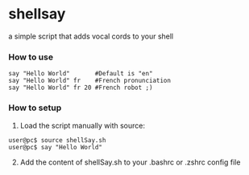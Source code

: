 shellsay
========

a simple script that adds vocal cords to your shell

### How to use
```
say "Hello World"       #Default is "en"
say "Hello World" fr    #French pronunciation
say "Hello World" fr 20 #French robot ;)
```

### How to setup

1) Load the script manually with source:
```
user@pc$ source shellSay.sh
user@pc$ say "Hello World"
```

2) Add the content of shellSay.sh to your .bashrc or .zshrc config file
